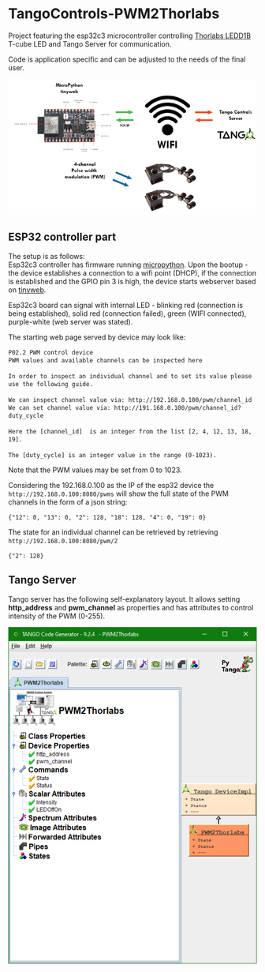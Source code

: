 # TangoControls-PWM2Thorlabs
Project featuring the esp32c3 microcontroller controlling [Thorlabs LEDD1B](https://www.thorlabs.de/thorproduct.cfm?partnumber=LEDD1B) T-cube LED and Tango Server for communication.

Code is application specific and can be adjusted to the needs of the final user.

![Illustration](https://raw.githubusercontent.com/lorcat/TangoControls-PWM2Thorlabs/main/images/esp32-tango.png "Setup illustration")

## ESP32 controller part
The setup is as follows: <br/>
Esp32c3 controller has firmware running [micropython](https://micropython.org/download/esp32c3-usb/).
Upon the bootup - the device establishes a connection to a wifi point (DHCP), if the connection is established and 
the GPIO pin 3 is high, the device starts webserver based on [tinyweb](https://github.com/belyalov/tinyweb).

Esp32c3 board can signal with internal LED - blinking red (connection is being established), solid red (connection failed), 
green (WIFI connected), purple-white (web server was stated).

The starting web page served by device may look like:

    P02.2 PWM control device
    PWM values and available channels can be inspected here

    In order to inspect an individual channel and to set its value please use the following guide.

    We can inspect channel value via: http://192.168.0.100/pwm/channel_id
    We can set channel value via: http://191.168.0.100/pwm/channel_id?duty_cycle
    
    Here the [channel_id]  is an integer from the list [2, 4, 12, 13, 18, 19].

    The [duty_cycle] is an integer value in the range (0-1023).

Note that the PWM values may be set from 0 to 1023.


Considering the 192.168.0.100 as the IP of the esp32 device the `http://192.168.0.100:8080/pwms` will show the full state of the PWM channels in the form of a json string:
    
    {"12": 0, "13": 0, "2": 128, "18": 128, "4": 0, "19": 0}

The state for an individual channel can be retrieved by retrieving `http://192.168.0.100:8080/pwm/2`

    {"2": 128}

## Tango Server

Tango server has the following self-explanatory layout. It allows setting **http_address** 
and **pwm_channel** as properties and has attributes to control intensity of the PWM (0-255).

![Pogo Setup](https://raw.githubusercontent.com/lorcat/TangoControls-PWM2Thorlabs/main/images/pogo_snapshot.png "Pogo Setup illustration")






